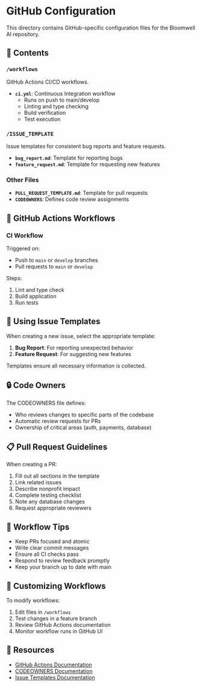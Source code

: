 # GitHub Configuration

This directory contains GitHub-specific configuration files for the Bloomwell AI repository.

## 📁 Contents

### `/workflows`
GitHub Actions CI/CD workflows.

- **`ci.yml`**: Continuous Integration workflow
  - Runs on push to main/develop
  - Linting and type checking
  - Build verification
  - Test execution

### `/ISSUE_TEMPLATE`
Issue templates for consistent bug reports and feature requests.

- **`bug_report.md`**: Template for reporting bugs
- **`feature_request.md`**: Template for requesting new features

### Other Files

- **`PULL_REQUEST_TEMPLATE.md`**: Template for pull requests
- **`CODEOWNERS`**: Defines code review assignments

## 🔄 GitHub Actions Workflows

### CI Workflow
Triggered on:
- Push to `main` or `develop` branches
- Pull requests to `main` or `develop`

Steps:
1. Lint and type check
2. Build application
3. Run tests

## 📝 Using Issue Templates

When creating a new issue, select the appropriate template:

1. **Bug Report**: For reporting unexpected behavior
2. **Feature Request**: For suggesting new features

Templates ensure all necessary information is collected.

## 🔒 Code Owners

The CODEOWNERS file defines:
- Who reviews changes to specific parts of the codebase
- Automatic review requests for PRs
- Ownership of critical areas (auth, payments, database)

## 📋 Pull Request Guidelines

When creating a PR:
1. Fill out all sections in the template
2. Link related issues
3. Describe nonprofit impact
4. Complete testing checklist
5. Note any database changes
6. Request appropriate reviewers

## 🚀 Workflow Tips

- Keep PRs focused and atomic
- Write clear commit messages
- Ensure all CI checks pass
- Respond to review feedback promptly
- Keep your branch up to date with main

## 🔧 Customizing Workflows

To modify workflows:
1. Edit files in `/workflows`
2. Test changes in a feature branch
3. Review GitHub Actions documentation
4. Monitor workflow runs in GitHub UI

## 📖 Resources

- [GitHub Actions Documentation](https://docs.github.com/en/actions)
- [CODEOWNERS Documentation](https://docs.github.com/en/repositories/managing-your-repositorys-settings-and-features/customizing-your-repository/about-code-owners)
- [Issue Templates Documentation](https://docs.github.com/en/communities/using-templates-to-encourage-useful-issues-and-pull-requests)






